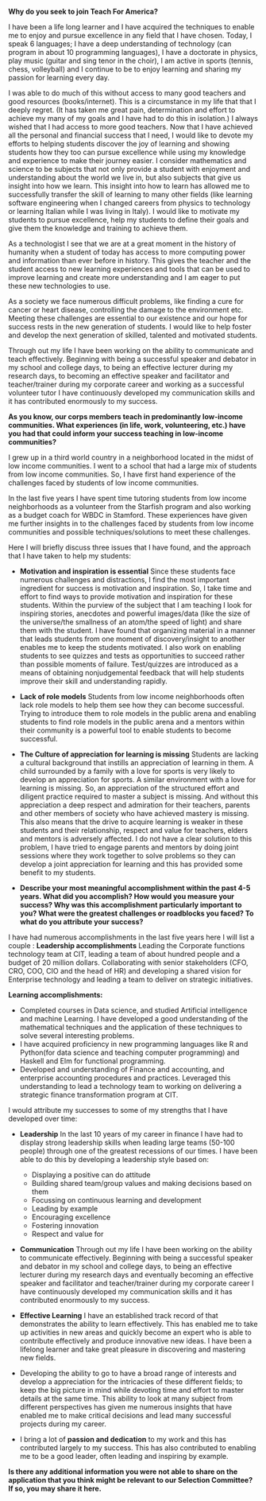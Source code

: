__Why do you seek to join Teach For America?__

I have been a life long learner and I have acquired the techniques to enable me to enjoy and pursue excellence in any field that I have chosen. Today, I speak 6 languages; I have a deep understanding of technology (can program in about 10 programming languages), I have a doctorate in physics, play music (guitar and sing tenor in the choir), I am active in sports (tennis, chess, volleyball) and I continue to be to enjoy learning and sharing my passion for learning every day.

I was able to do much of this without access to many good teachers and good resources (books/internet). This is a circumstance in my life that that I deeply regret. (It has taken me great pain, determination and effort to achieve my many of my goals and I have had to do this in isolation.) I always wished that I had access to more good teachers. Now that I have achieved all the personal and financial success that I need, I would like to devote my efforts to helping students discover the joy of learning and showing students how they too can pursue excellence while using my knowledge and experience to make their journey easier. I consider mathematics and science to be subjects that not only provide a student with enjoyment and understanding about the world we live in, but also subjects that give us insight into how we learn. This insight into how to learn has allowed me to successfully transfer the skill of learning to many other fields (like learning software engineering when I changed careers from physics to technology or learning Italian while I was living in Italy). I would like to motivate my students to pursue excellence, help my students to define their goals and give them the knowledge and training to achieve them.

As a technologist I see that we are at a great moment in the history of humanity when a student of today has access to more computing power and information than ever before in history.  This gives the teacher and the student access to new learning experiences and tools that can be used to improve learning and create more understanding and I am eager to put these new technologies to use.

As a society we face numerous difficult problems, like finding a cure for cancer or heart disease, controlling the damage to the environment etc. Meeting these challenges are essential to our existence and our hope for success rests in the new generation of students. I would like to help foster and develop the next generation of skilled, talented and motivated students.

Through out my life I have been working on the ability to communicate and teach effectively. Beginning with being a successful speaker and debator in my school and college days, to being an effective lecturer during my research days, to becoming an effective speaker and facilitator and teacher/trainer during my corporate career and working as a successful volunteer tutor I have continuously developed my communication skills and it has contributed enormously to my success.


__As you know, our corps members teach in predominantly low-income communities.
What experiences (in life, work, volunteering, etc.)
have you had that could inform your success teaching in low-income communities?__

I grew up in a third world country in a neighborhood located in the midst of low income communities. I went to a school that had a large mix of students from low income communities. So, I have first hand experience of the challenges faced by students of low income communities.

In the last five years I have spent time tutoring students from low income neighborhoods
as a volunteer from the Starfish program and also working as a budget coach for WBDC in Stamford.
These experiences have given me further insights in to the challenges faced by students from low income communities and possible techniques/solutions to meet these challenges.

Here I will briefly discuss three issues that I have found, and  the approach that I have taken to help my students:

* __Motivation and inspiration is essential__ Since these students face numerous challenges and distractions, I find the most important ingredient for success is motivation and inspiration. So, I take time and effort to find ways to provide motivation and inspiration for these students. Within the purview of the subject that I am teaching I look for inspiring stories, anecdotes and powerful images/data (like the size of the universe/the smallness of an atom/the speed of light) and share them with the student. I have found that organizing material in a manner that leads students from one moment of discovery/insight to another enables me to keep the students motivated. I also work on enabling students to see quizzes and tests as opportunities to succeed rather than possible moments of failure. Test/quizzes are introduced as a means of obtaining nonjudgemental feedback that will help students improve their skill and understanding rapidly.

* __Lack of role models__ Students from low income neighborhoods often lack role models to help them see how they can become successful. Trying to introduce them to role models in the public arena and enabling students to find role models in the public arena and a mentors within their community is a powerful tool to enable students to become successful.

* __The Culture of appreciation for learning is missing__ Students are lacking a cultural background that instills an appreciation of learning in them. A child surrounded by a family with a love for sports is very likely to develop an appreciation for sports. A similar environment with a love for learning is missing. So, an appreciation of the structured effort and diligent practice required to master a subject is missing. And without this appreciation a deep respect and admiration for their teachers, parents and other members of society who have achieved mastery is missing. This also means that the drive to acquire learning is weaker in these students and their relationship, respect and value for teachers, elders and mentors is adversely affected. I do not have a clear solution to this problem, I have tried to engage parents and mentors by doing joint sessions where they work together to solve problems so they can develop a joint appreciation for learning and this has provided some benefit to my students.

* __Describe your most meaningful accomplishment within the past 4-5 years.
  What did you accomplish?
  How would you measure your success?
  Why was this accomplishment particularly important to you?
  What were the greatest challenges or roadblocks you faced?
  To what do you attribute your success?__

I have had numerous accomplishments in the last five years here I will list a couple :
__Leadership accomplishments__ Leading the Corporate functions technology team at CIT, leading a team of about hundred people and a budget of 20 million dollars. Collaborating with senior stakeholders (CFO, CRO, COO, CIO and the head of HR) and developing a shared vision for Enterprise technology and leading a team to deliver on strategic initiatives.  

__Learning accomplishments:__
  * Completed courses in Data science, and studied Artificial intelligence and machine Learning. I have developed a good understanding of the mathematical techniques and the application of these techniques to solve several interesting problems.
  * I have acquired proficiency in new programming languages like R and Python(for data science and teaching computer programming) and Haskell and Elm for functional programming.
  * Developed and understanding of Finance and accounting, and enterprise accounting procedures and practices. Leveraged this understanding to lead a technology team to working on delivering a strategic finance transformation program at CIT.


I would attribute my successes to some of my strengths that I have developed over time:
* __Leadership__ In the last 10 years of my career in finance I have had to display strong leadership skills when leading large teams (50-100 people) through one of the greatest recessions of our times. I have been able to do this by developing a leadership style based on:
  * Displaying a positive can do attitude
  * Building shared team/group values and making decisions based on them
  * Focussing on continuous learning and development
  * Leading by example
  * Encouraging excellence
  * Fostering innovation
  * Respect and value for

* __Communication__ Through out my life I have been working on the ability to communicate effectively. Beginning with being a successful speaker and debator in my school and college days, to being an effective lecturer during my research days and eventually becoming an effective speaker and facilitator and teacher/trainer during my corporate career I have continuously developed my communication skills and it has contributed enormously to my success.

* __Effective Learning__ I have an established track record of that demonstrates the ability to learn effectively. This has enabled me to take up activities in new areas and quickly become an expert who is able to contribute effectively and produce innovative new ideas.  I have been a lifelong learner and take great pleasure in discovering and mastering new fields.

* Developing the ability to go to have a broad range of interests and develop a appreciation for the intricacies of these different fields; to keep the big picture in mind while devoting time and effort to master details at the same time.  This ability to look at many subject from different perspectives has given me numerous insights that have enabled me to make critical decisions and lead many successful projects during my career.

* I bring a lot of __passion and dedication__ to my work and this has contributed largely to my success. This has also contributed to enabling me to be a good leader, often leading and inspiring by example.

__Is there any additional information you were not able to share on the
application that you think might be relevant to our Selection Committee?
If so, you may share it here.__
